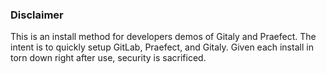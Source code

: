 ### Disclaimer

This is an install method for developers demos of Gitaly and Praefect. The intent
is to quickly setup GitLab, Praefect, and Gitaly. Given each install in torn down
right after use, security is sacrificed.
